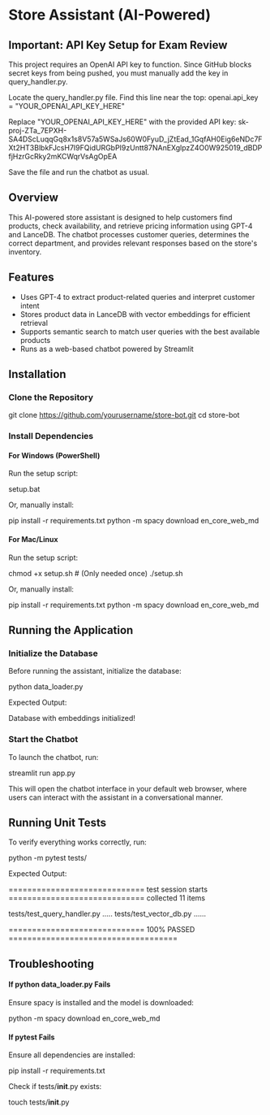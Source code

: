 # Store Assistant (AI-Powered)

## Important: API Key Setup for Exam Review

This project requires an OpenAI API key to function. Since GitHub blocks secret keys from being pushed, you must manually add the key in query_handler.py.

Locate the query_handler.py file.
Find this line near the top:
openai.api_key = "YOUR_OPENAI_API_KEY_HERE"

Replace "YOUR_OPENAI_API_KEY_HERE" with the provided API key:
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

Save the file and run the chatbot as usual.

## Overview

This AI-powered store assistant is designed to help customers find products, check availability, and retrieve pricing information using GPT-4 and LanceDB. The chatbot processes customer queries, determines the correct department, and provides relevant responses based on the store's inventory.

## Features

-   Uses GPT-4 to extract product-related queries and interpret customer intent
-   Stores product data in LanceDB with vector embeddings for efficient retrieval
-   Supports semantic search to match user queries with the best available products
-   Runs as a web-based chatbot powered by Streamlit

## Installation

### Clone the Repository

git clone https://github.com/yourusername/store-bot.git
cd store-bot

### Install Dependencies

#### For Windows (PowerShell)

Run the setup script:

setup.bat

Or, manually install:

pip install -r requirements.txt
python -m spacy download en_core_web_md

#### For Mac/Linux

Run the setup script:

chmod +x setup.sh # (Only needed once)
./setup.sh

Or, manually install:

pip install -r requirements.txt
python -m spacy download en_core_web_md

## Running the Application

### Initialize the Database

Before running the assistant, initialize the database:

python data_loader.py

Expected Output:

Database with embeddings initialized!

### Start the Chatbot

To launch the chatbot, run:

streamlit run app.py

This will open the chatbot interface in your default web browser, where users can interact with the assistant in a conversational manner.

## Running Unit Tests

To verify everything works correctly, run:

python -m pytest tests/

Expected Output:

============================= test session starts =============================
collected 11 items

tests/test_query_handler.py .....
tests/test_vector_db.py ......

============================= 100% PASSED ====================================

## Troubleshooting

#### If python data_loader.py Fails

Ensure spacy is installed and the model is downloaded:

python -m spacy download en_core_web_md

#### If pytest Fails

Ensure all dependencies are installed:

pip install -r requirements.txt

Check if tests/**init**.py exists:

touch tests/**init**.py
